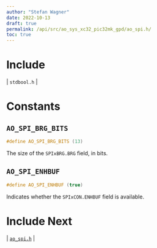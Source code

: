```yaml
---
author: "Stefan Wagner"
date: 2022-10-13
draft: true
permalink: /api/src/ao_sys_xc32_pic32mk_gpd/ao_spi.h/
toc: true
---
```


# Include

| `stdbool.h` |

# Constants

## `AO_SPI_BRG_BITS`

```c
#define AO_SPI_BRG_BITS (13)
```

The size of the `SPIxBRG.BRG` field, in bits.

## `AO_SPI_ENHBUF`

```c
#define AO_SPI_ENHBUF (true)
```

Indicates whether the `SPIxCON.ENHBUF` field is available.

# Include Next

| [`ao_spi.h`](../ao_sys_xc32_pic32/ao_spi.h.md) |
